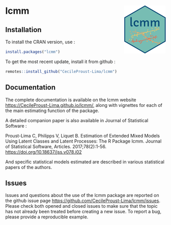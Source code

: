 
# <img src="man/images/lcmm.png" align="right" width=130> lcmm


## Installation


To install the CRAN version, use :

``` r
install.packages("lcmm")
```

To get the most recent update, install it from github :

``` r
remotes::install_github("CecileProust-Lima/lcmm")
```


## Documentation


The complete documentation is available on the lcmm website <https://CecileProust-Lima.github.io/lcmm/>, along with vignettes for each of the main estimating function of the package.

A detailed companion paper is also available in Journal of Statistical
Software :

Proust-Lima C, Philipps V, Liquet B. Estimation of Extended Mixed Models
Using Latent Classes and Latent Processes: The R Package lcmm. Journal
of Statistical Software, Articles. 2017;78(2):1-56.
<https://doi.org/10.18637/jss.v078.i02>

And specific statistical models estimated are described in various
statistical papers of the authors.


## Issues


Issues and questions about the use of the lcmm package are reported on the github issue page <https://github.com/CecileProust-Lima/lcmm/issues>.
Please check both opened and closed issues to make sure that the topic has not already been treated before creating a new issue. To report a bug, please provide a reproducible example.

